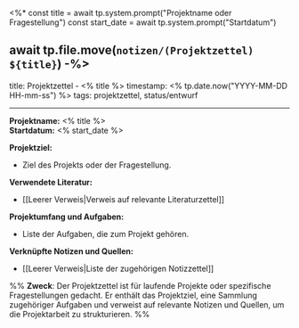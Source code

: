 <%*
const title = await tp.system.prompt("Projektname oder Fragestellung")
const start_date = await tp.system.prompt("Startdatum")

await tp.file.move(`notizen/(Projektzettel) ${title}`)
-%>
---
title: Projektzettel - <% title %>
timestamp: <% tp.date.now("YYYY-MM-DD HH-mm-ss") %>
tags: projektzettel, status/entwurf

---

**Projektname:** <% title %>  
**Startdatum:** <% start_date %>  

**Projektziel:**  
- Ziel des Projekts oder der Fragestellung.

**Verwendete Literatur:**  
- [[Leerer Verweis|Verweis auf relevante Literaturzettel]]

**Projektumfang und Aufgaben:**  
- Liste der Aufgaben, die zum Projekt gehören.

**Verknüpfte Notizen und Quellen:**  
- [[Leerer Verweis|Liste der zugehörigen Notizzettel]]

%%
**Zweck**: Der Projektzettel ist für laufende Projekte oder spezifische Fragestellungen gedacht. Er enthält das Projektziel, eine Sammlung zugehöriger Aufgaben und verweist auf relevante Notizen und Quellen, um die Projektarbeit zu strukturieren.
%%
